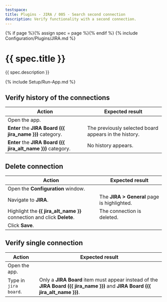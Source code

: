 ```yaml
---
testspace:
title: Plugins - JIRA / 005 - Search second connection
description: Verify functionality with a second connection.
---
```


{% if page %}{% assign spec = page %}{% endif %}
{% include Configuration/Plugins/JIRA.md %}

# {{ spec.title }}

{{ spec.description }}

{% include Setup/Run-App.md %}

## Verify history of the connections

| Action                                                       | Expected result                                       |
| ------------------------------------------------------------ | ----------------------------------------------------- |
| Open the app.                                                |                                                       |
| **Enter** the **JIRA Board ({{ jira_name }})** category.     | The previously selected board appears in the history. |
| **Enter** the **JIRA Board ({{ jira_alt_name }})** category. | No history appears.                                   |

## Delete connection

| Action                                                                 | Expected result                             |
| ---------------------------------------------------------------------- | ------------------------------------------- |
| Open the **Configuration** window.                                     |                                             |
| Navigate to **JIRA**.                                                  | The **JIRA > General** page is highlighted. |
| Highlight the **{{ jira_alt_name }}** connection and click **Delete**. | The connection is deleted.                  |
| Click **Save**.                                                        |                                             |

## Verify single connection

| Action                | Expected result                                                                                                                  |
| --------------------- | -------------------------------------------------------------------------------------------------------------------------------- |
| Open the app.         |                                                                                                                                  |
| Type in `jira board`. | Only a **JIRA Board** item must appear instead of the **JIRA Board ({{ jira_name }})** and **JIRA Board ({{ jira_alt_name }})**. |
